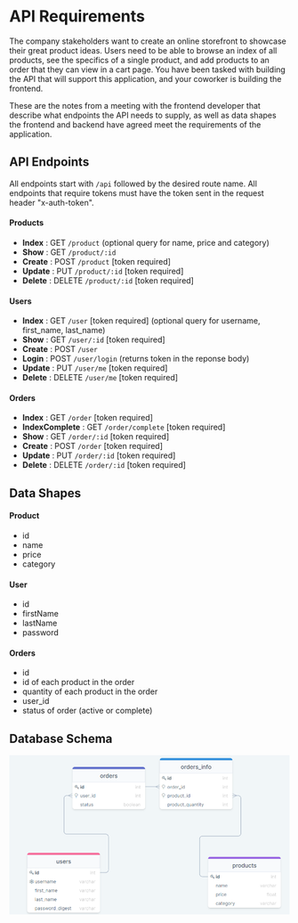 # API Requirements

The company stakeholders want to create an online storefront to showcase their great product ideas. Users need to be able to browse an index of all products, see the specifics of a single product, and add products to an order that they can view in a cart page. You have been tasked with building the API that will support this application, and your coworker is building the frontend.

These are the notes from a meeting with the frontend developer that describe what endpoints the API needs to supply, as well as data shapes the frontend and backend have agreed meet the requirements of the application.

## API Endpoints

All endpoints start with `/api` followed by the desired route name.
All endpoints that require tokens must have the token sent in the request header "x-auth-token".

#### Products

-   **Index** : GET `/product` (optional query for name, price and category)
-   **Show** : GET `/product/:id`
-   **Create** : POST `/product` [token required]
-   **Update** : PUT `/product/:id` [token required]
-   **Delete** : DELETE `/product/:id` [token required]

#### Users

-   **Index** : GET `/user` [token required] (optional query for username, first_name, last_name)
-   **Show** : GET `/user/:id` [token required]
-   **Create** : POST `/user`
-   **Login** : POST `/user/login` (returns token in the reponse body)
-   **Update** : PUT `/user/me` [token required]
-   **Delete** : DELETE `/user/me` [token required]

#### Orders

-   **Index** : GET `/order` [token required]
-   **IndexComplete** : GET `/order/complete` [token required]
-   **Show** : GET `/order/:id` [token required]
-   **Create** : POST `/order` [token required]
-   **Update** : PUT `/order/:id` [token required]
-   **Delete** : DELETE `/order/:id` [token required]

## Data Shapes

#### Product

-   id
-   name
-   price
-   category

#### User

-   id
-   firstName
-   lastName
-   password

#### Orders

-   id
-   id of each product in the order
-   quantity of each product in the order
-   user_id
-   status of order (active or complete)

## Database Schema

![Database Schema](./database_schema.png)
